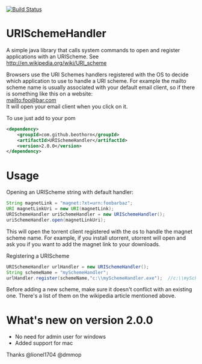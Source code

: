 [![Build Status](https://travis-ci.org/beothorn/URISchemeHandler.svg?branch=master)](https://travis-ci.org/beothorn/URISchemeHandler)

URISchemeHandler
==================

A simple java library that calls system commands to open and register applications with an URIScheme. See http://en.wikipedia.org/wiki/URI_scheme

Browsers use the URI Schemes  handlers registered with the OS to decide which application to use to handle a URI scheme. 
For example the mailto scheme name is usually associated with your default email client, so if there is something like this on 
a website:  
<a href="mailto:foo@bar.com">mailto:foo@bar.com</a>  
It will open your email client when you click on it.


To use just add to your pom
```xml
<dependency>
	<groupId>com.github.beothorn</groupId>  
	<artifactId>URISchemeHandler</artifactId>
	<version>2.0.0</version>  
</dependency>  
```
Usage
==================
Opening an URIScheme string with default handler:    

```java
String magnetLink = "magnet:?xt=urn:foobarbaz";  
URI magnetLinkUri = new URI(magnetLink);  
URISchemeHandler uriSchemeHandler = new URISchemeHandler();  
uriSchemeHandler.open(magnetLinkUri);
```

This will open the torrent client registered with the os to handle the magnet scheme name. 
For example, if you install utorrent, utorrent will open and ask you if you want to add the magnet link to your downloads.  

Registering a URIScheme    

```java
URISchemeHandler urlHandler = new URISchemeHandler();  
String schemeName = "mySchemeHandler";  
urlHandler.register(schemeName,"c:\\mySchemeHandler.exe");  //c:\\mySchemeHandler.exe or any command to receive the URI as parameter
```

Before adding a new scheme, make sure it doesn't conflict with an existing one. There's a list of them on the wikipedia article mentioned above.

What's new on version 2.0.0
====================

- No need for admin user for windows
- Added support for mac

Thanks @lionel1704 @dmmop
